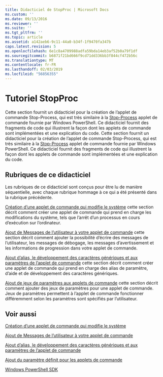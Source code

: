 ```yaml
---
title: Didacticiel de StopProc | Microsoft Docs
ms.custom: ''
ms.date: 09/13/2016
ms.reviewer: ''
ms.suite: ''
ms.tgt_pltfrm: ''
ms.topic: article
ms.assetid: a142aeb6-9c11-44a0-b34f-1f9470fa347b
caps.latest.revision: 5
ms.openlocfilehash: 6e1c8a4709988adfa59bda14eb3af52b0a79f1df
ms.sourcegitcommit: b6871f21bd666f9cd71dd336bb3f844cf472b56c
ms.translationtype: MT
ms.contentlocale: fr-FR
ms.lasthandoff: 02/03/2019
ms.locfileid: "56856355"
---
```

# <a name="stopproc-tutorial"></a>Tutoriel StopProc

Cette section fournit un didacticiel pour la création de l’applet de commande Stop-Process, qui est très similaire à la [Stop-Process](/powershell/module/Microsoft.PowerShell.Management/Stop-Process) applet de commande fournie par Windows PowerShell. Ce didacticiel fournit des fragments de code qui illustrent la façon dont les applets de commande sont implémentées et une explication du code.
Cette section fournit un didacticiel pour la création de l’applet de commande Stop-Process, qui est très similaire à la [Stop-Process](/powershell/module/Microsoft.PowerShell.Management/Stop-Process) applet de commande fournie par Windows PowerShell. Ce didacticiel fournit des fragments de code qui illustrent la façon dont les applets de commande sont implémentées et une explication du code.

## <a name="topics-in-this-tutorial"></a>Rubriques de ce didacticiel

Les rubriques de ce didacticiel sont conçus pour être lu de manière séquentielle, avec chaque rubrique hommage à ce qui a été présenté dans la rubrique précédente.

[Création d’une applet de commande qui modifie le système](./creating-a-cmdlet-that-modifies-the-system.md) cette section décrit comment créer une applet de commande qui prend en charge les modifications du système, tels que l’arrêt d’un processus en cours d’exécution sur l’ordinateur.

[Ajout de Messages de l’utilisateur à votre applet de commande](./adding-user-messages-to-your-cmdlet.md) cette section décrit comment ajouter la possibilité d’écrire des messages de l’utilisateur, les messages de débogage, les messages d’avertissement et les informations de progression dans votre applet de commande.

[Ajout d’alias, le développement des caractères génériques et aux paramètres de l’applet de commande](./adding-aliases-wildcard-expansion-and-help-to-cmdlet-parameters.md) cette section décrit comment créer une applet de commande qui prend en charge des alias de paramètre, d’aide et de développement des caractères génériques.

[Ajout de jeux de paramètres aux applets de commande](./adding-parameter-sets-to-a-cmdlet.md) cette section décrit comment ajouter des jeux de paramètres pour une applet de commande. Jeux de paramètres permettent à l’applet de commande fonctionner différemment selon les paramètres sont spécifiés par l’utilisateur.

## <a name="see-also"></a>Voir aussi

[Création d’une applet de commande qui modifie le système](./creating-a-cmdlet-that-modifies-the-system.md)

[Ajout de Messages de l’utilisateur à votre applet de commande](./adding-user-messages-to-your-cmdlet.md)

[Ajout d’alias, le développement des caractères génériques et aux paramètres de l’applet de commande](./adding-aliases-wildcard-expansion-and-help-to-cmdlet-parameters.md)

[Ajout du paramètre définit pour les applets de commande](./adding-parameter-sets-to-a-cmdlet.md)

[Windows PowerShell SDK](../windows-powershell-reference.md)
